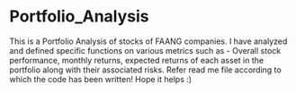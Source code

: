 # Portfolio_Analysis
This is a Portfolio Analysis of stocks of FAANG companies. I have analyzed and defined specific functions on various metrics such as - Overall stock performance, monthly returns, expected returns of each asset in the portfolio along with their associated risks. Refer read me file according to which the code has been written! Hope it helps :)
